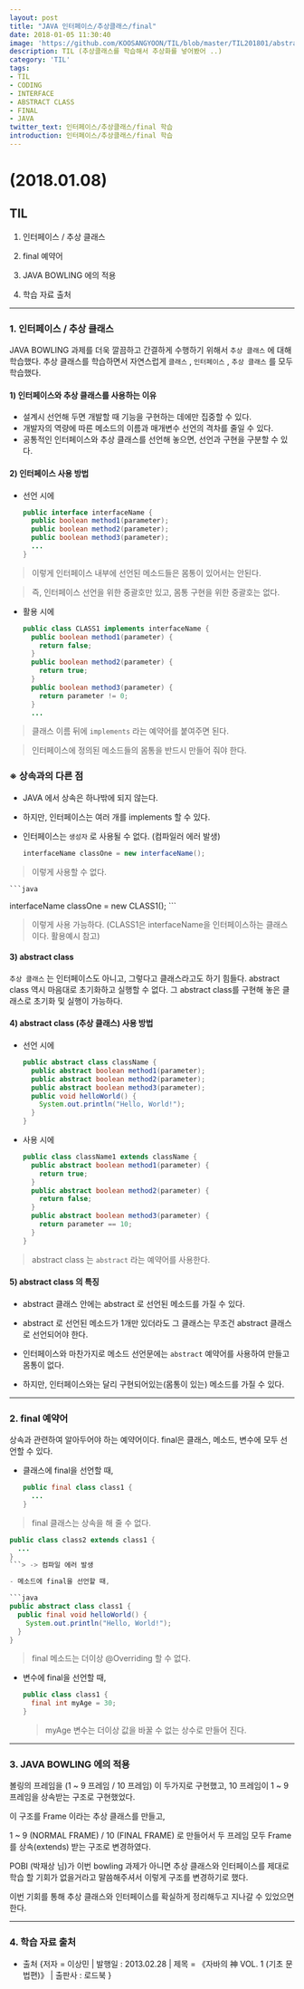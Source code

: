 ```yaml
---
layout: post
title: "JAVA 인터페이스/추상클래스/final"
date: 2018-01-05 11:30:40
image: 'https://github.com/KOOSANGYOON/TIL/blob/master/TIL201801/abstract.jpg?raw=true'
description: TIL (추상클래스를 학습해서 추상화를 넣어봤어 ..)
category: 'TIL'
tags:
- TIL
- CODING
- INTERFACE
- ABSTRACT CLASS
- FINAL
- JAVA
twitter_text: 인터페이스/추상클래스/final 학습
introduction: 인터페이스/추상클래스/final 학습
---
```


# (2018.01.08)

## TIL

1. 인터페이스 / 추상 클래스

2. final 예약어

3. JAVA BOWLING 에의 적용

4. 학습 자료 출처

---
### 1. 인터페이스 / 추상 클래스

JAVA BOWLING 과제를 더욱 깔끔하고 간결하게 수행하기 위해서 `추상 클래스` 에 대해 학습했다.
추상 클래스를 학습하면서 자연스럽게 `클래스` , `인터페이스` , `추상 클래스` 를 모두 학습했다.

#### 1) 인터페이스와 추상 클래스를 사용하는 이유
- 설계시 선언해 두면 개발할 때 기능을 구현하는 데에만 집중할 수 있다.
- 개발자의 역량에 따른 메소드의 이름과 매개변수 선언의 격차를 줄일 수 있다.
- 공통적인 인터페이스와 추상 클래스를 선언해 놓으면, 선언과 구현을 구분할 수 있다.

#### 2) 인터페이스 사용 방법
- 선언 시에
    ```java
    public interface interfaceName {
      public boolean method1(parameter);
      public boolean method2(parameter);
      public boolean method3(parameter);
      ...
    }
    ```
> 이렇게 인터페이스 내부에 선언된 메소드들은 몸통이 있어서는 안된다.

 > 즉, 인터페이스 선언을 위한 중괄호만 있고, 몸통 구현을 위한 중괄호는 없다.

- 활용 시에
    ```java
    public class CLASS1 implements interfaceName {
      public boolean method1(parameter) {
        return false;
      }
      public boolean method2(parameter) {
        return true;
      }
      public boolean method3(parameter) {
        return parameter != 0;
      }
      ...
    ```
> 클래스 이름 뒤에 `implements` 라는 예약어를 붙여주면 된다.

 > 인터페이스에 정의된 메소드들의 몸통을 반드시 만들어 줘야 한다.

### ※ 상속과의 다른 점
 - JAVA 에서 상속은 하나밖에 되지 않는다.
 - 하지만, 인터페이스는 여러 개를 implements 할 수 있다.
 - 인터페이스는 `생성자` 로 사용될 수 없다.
   (컴파일러 에러 발생)

   ```java
   interfaceName classOne = new interfaceName();
   ```
  > 이렇게 사용할 수 없다.

    ```java
  interfaceName classOne = new CLASS1();
    ```
  > 이렇게 사용 가능하다. (CLASS1은 interfaceName을 인터페이스하는 클래스이다. 활용예시 참고)

#### 3) abstract class

`추상 클래스` 는 인터페이스도 아니고, 그렇다고 클래스라고도 하기 힘들다.
abstract class 역시 마음대로 초기화하고 실행할 수 없다.
그 abstract class를 구현해 놓은 클래스로 초기화 및 실행이 가능하다.

#### 4) abstract class (추상 클래스) 사용 방법

- 선언 시에

  ```java
  public abstract class className {
    public abstract boolean method1(parameter);
    public abstract boolean method2(parameter);
    public abstract boolean method3(parameter);
    public void helloWorld() {
      System.out.println("Hello, World!");
    }
  }
  ```

- 사용 시에

  ```java
  public class className1 extends className {
    public abstract boolean method1(parameter) {
      return true;
    }
    public abstract boolean method2(parameter) {
      return false;
    }
    public abstract boolean method3(parameter) {
      return parameter == 10;
    }
  }
  ```

 > abstract class 는 `abstract` 라는 예약어를 사용한다.

#### 5) abstract class 의 특징

- abstract 클래스 안에는 abstract 로 선언된 메소드를 가질 수 있다.

- abstract 로 선언된 메소드가 1개만 있더라도 그 클래스는 무조건 abstract 클래스로 선언되어야 한다.

- 인터페이스와 마찬가지로 메소드 선언문에는 `abstract` 예약어를 사용하여 만들고 몸통이 없다.

- 하지만, 인터페이스와는 달리 구현되어있는(몸통이 있는) 메소드를 가질 수 있다.

---
### 2. final 예약어

상속과 관련하여 알아두어야 하는 예약어이다. final은 클래스, 메소드, 변수에 모두 선언할 수 있다.

- 클래스에 final을 선언할 때,

  ```java
  public final class class1 {
    ...
  }
  ```

 > final 클래스는 상속을 해 줄 수 없다.
  ```java
  public class class2 extends class1 {
    ...
  }
  ```> -> 컴파일 에러 발생

- 메소드에 final을 선언할 때,

  ```java
  public abstract class class1 {
    public final void helloWorld() {
      System.out.println("Hello, World!");
    }
  }
  ```

 > final 메소드는 더이상 @Overriding 할 수 없다.

- 변수에 final을 선언할 때,

  ```java
  public class class1 {
    final int myAge = 30;
  }
  ```

  > myAge 변수는 더이상 값을 바꿀 수 없는 상수로 만들어 진다.

---
### 3. JAVA BOWLING 에의 적용

볼링의 프레임을 (1 ~ 9 프레임 / 10 프레임) 이 두가지로 구현했고,
10 프레임이 1 ~ 9 프레임을 상속받는 구조로 구현했었다.

이 구조를 Frame 이라는 추상 클래스를 만들고,

1 ~ 9 (NORMAL FRAME) / 10 (FINAL FRAME) 로 만들어서 두 프레임 모두 Frame를
상속(extends) 받는 구조로 변경하였다.

POBI (박재상 님)가 이번 bowling 과제가 아니면 추상 클래스와 인터페이스를 제대로 학습 할 기회가 없을거라고 말씀해주셔서 이렇게 구조를 변경하기로 했다.

이번 기회를 통해 추상 클래스와 인터페이스를 확실하게 정리해두고 지나갈 수 있었으면 한다.

---
### 4. 학습 자료 출처

- 출처
{저자 = 이상민 | 발행일 : 2013.02.28 | 제목 = 《자바의 神 VOL. 1 (기초 문법편)》 | 출판사 : 로드북 }
